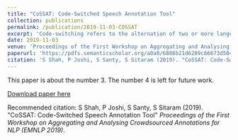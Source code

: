 ```yaml
---
title: "CoSSAT: Code-Switched Speech Annotation Tool"
collection: publications
permalink: /publication/2019-11-03-COSSAT
excerpt: 'Code-switching refers to the alternation of two or more languages in a conversation or utterance and is common in multilingual communities across the world. Building codeswitched speech and natural language processing systems are challenging due to the lack of annotated speech and text data. We present a speech annotation interface CoS-SAT, which helps annotators transcribe codeswitched speech faster, more easily and more accurately than a traditional interface, by displaying candidate words from monolingual speech recognizers. We conduct a user study on the transcription of Hindi-English codeswitched speech with 10 annotators and describe quantitative and qualitative results.'
date: 2019-11-03
venue: 'Proceedings of the First Workshop on Aggregating and Analysing Crowdsourced Annotations for NLP  (EMNLP 2019)'
paperurl: 'https://pdfs.semanticscholar.org/a0a0/6886b21d6289c66673d50433b4bf16487e8b.pdf#page=58'
citation: 'S Shah, P Joshi, S Santy, S Sitaram (2019). "CoSSAT: Code-Switched Speech Annotation Tool" <i>Proceedings of the First Workshop on Aggregating and Analysing Crowdsourced Annotations for NLP  (EMNLP 2019)</i>.'
---
```

This paper is about the number 3. The number 4 is left for future work.

[Download paper here](https://pdfs.semanticscholar.org/a0a0/6886b21d6289c66673d50433b4bf16487e8b.pdf#page=58)

Recommended citation: S Shah, P Joshi, S Santy, S Sitaram (2019). "CoSSAT: Code-Switched Speech Annotation Tool" <i>Proceedings of the First Workshop on Aggregating and Analysing Crowdsourced Annotations for NLP  (EMNLP 2019)</i>.
